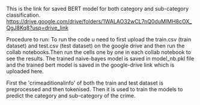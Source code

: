 This is the link for saved BERT model for both category and sub-category classification. 
https://drive.google.com/drive/folders/1WALAO32wCL7nQ0duMIMH8cOX_QgJ8Kq8?usp=drive_link

Procedure to run:
To run the code u need to first upload the train.csv (train dataset) and test.csv (test dataset) on the google drive and then run the collab notebooks.Then run the cells one by one in each collab notebook to see the results. The trained naive-bayes model is saved in model_nb.pkl file and the trained bert model is saved in the google-drive link which is uploaded here.

First the 'crimeaditionalinfo' of both the train and test dataset is preprocessed and then tokenised. Then it is used to train the models to predict the category and sub-category of the crime.
